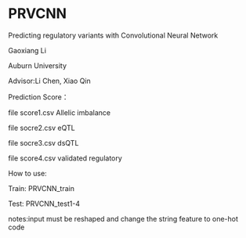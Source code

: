 # PRVCNN
Predicting regulatory variants with Convolutional Neural Network

Gaoxiang Li

Auburn University

Advisor:Li Chen, Xiao Qin 

Prediction Score：

file score1.csv Allelic imbalance

file socre2.csv eQTL

file socre3.csv dsQTL

file score4.csv validated regulatory

How to use:

Train: PRVCNN_train

Test: PRVCNN_test1-4

notes:input must be reshaped and change the string feature to one-hot code
